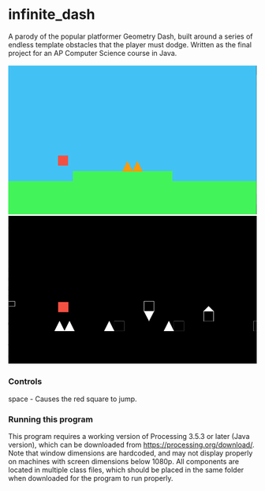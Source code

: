 # infinite_dash
A parody of the popular platformer Geometry Dash, built around a series of endless template obstacles that the player must dodge. Written as the final project for an AP Computer Science course in Java.\
\
![Screenshot_71](https://raw.githubusercontent.com/ryanbeckwith/infinite_dash/master/Screenshot_71.png)\
![Screenshot_72](https://raw.githubusercontent.com/ryanbeckwith/infinite_dash/master/Screenshot_72.png)
### Controls
space - Causes the red square to jump.
### Running this program
This program requires a working version of Processing 3.5.3 or later (Java version), which can be downloaded from https://processing.org/download/. Note that window dimensions are hardcoded, and may not display properly on machines with screen dimensions below 1080p. All components are located in multiple class files, which should be placed in the same folder when downloaded for the program to run properly.

